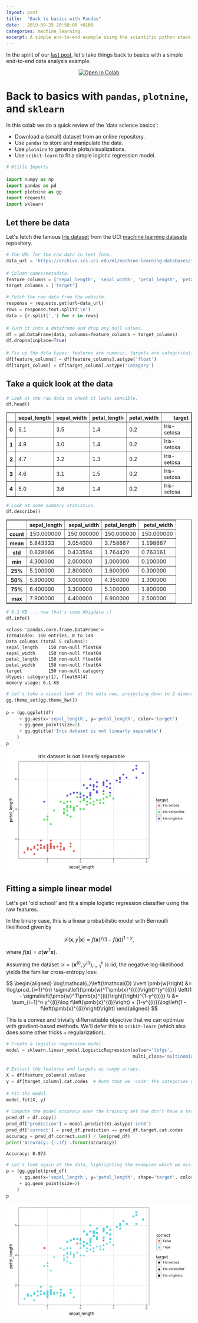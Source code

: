 ```yaml
---
layout: post
title:  "Back to basics with Pandas"
date:   2019-09-25 20:58:00 +0100
categories: machine_learning
excerpt: A simple end-to-end example using the scientific python stack.
---
```


In the spirit of our [last post](/machine_learning/2019/09/25/mastering-basics), let's take things back to basics with a simple end-to-end data analysis example.

<!-- This markdown created via `jupyter nbconvert`, with some extra edits. -->

<p style="text-align: center;">
<a href="https://colab.research.google.com/github/aslanides/aslanides.github.io/blob/master/colabs/2019-09-24-pandas-basics-iris.ipynb" target="_parent"><img src="https://colab.research.google.com/assets/colab-badge.svg" alt="Open In Colab"/></a>
</p>

# Back to basics with `pandas`, `plotnine`, and `sklearn`

In this colab we do a quick review of the 'data science basics':
- Download a (small) dataset from an online repository.
- Use `pandas` to store and manipulate the data.
- Use `plotnine` to generate plots/visualizations.
- Use `scikit-learn` to fit a simple logistic regression model.


```python
# @title Imports

import numpy as np
import pandas as pd
import plotnine as gg
import requests
import sklearn
```

## Let there be data

Let's fetch the famous [Iris dataset] from the UCI [machine learning datasets] repository.

[Iris dataset]: https://archive.ics.uci.edu/ml/datasets/iris
[machine learning datasets]: https://archive.ics.uci.edu/ml


```python
# The URL for the raw data in text form.
data_url = 'https://archive.ics.uci.edu/ml/machine-learning-databases/iris/iris.data'

# Column names/metadata.
feature_columns = ['sepal_length', 'sepal_width', 'petal_length', 'petal_width']
target_columns = ['target']
```


```python
# Fetch the raw data from the website.
response = requests.get(url=data_url)
rows = response.text.split('\n')
data = [r.split(',') for r in rows]

# Turn it into a dataframe and drop any null values.
df = pd.DataFrame(data, columns=feature_columns + target_columns)
df.dropna(inplace=True)

# Fix up the data types: features are numeric, targets are categorical.
df[feature_columns] = df[feature_columns].astype('float')
df[target_column] = df[target_column].astype('category')
```

## Take a quick look at the data


```python
# Look at the raw data to check it looks sensible.
df.head()
```




<div>
<style scoped>
    .dataframe tbody tr th:only-of-type {
        vertical-align: middle;
    }

    .dataframe tbody tr th {
        vertical-align: top;
    }

    .dataframe thead th {
        text-align: right;
    }
</style>
<table border="1" class="dataframe">
  <thead>
    <tr style="text-align: right;">
      <th></th>
      <th>sepal_length</th>
      <th>sepal_width</th>
      <th>petal_length</th>
      <th>petal_width</th>
      <th>target</th>
    </tr>
  </thead>
  <tbody>
    <tr>
      <th>0</th>
      <td>5.1</td>
      <td>3.5</td>
      <td>1.4</td>
      <td>0.2</td>
      <td>Iris-setosa</td>
    </tr>
    <tr>
      <th>1</th>
      <td>4.9</td>
      <td>3.0</td>
      <td>1.4</td>
      <td>0.2</td>
      <td>Iris-setosa</td>
    </tr>
    <tr>
      <th>2</th>
      <td>4.7</td>
      <td>3.2</td>
      <td>1.3</td>
      <td>0.2</td>
      <td>Iris-setosa</td>
    </tr>
    <tr>
      <th>3</th>
      <td>4.6</td>
      <td>3.1</td>
      <td>1.5</td>
      <td>0.2</td>
      <td>Iris-setosa</td>
    </tr>
    <tr>
      <th>4</th>
      <td>5.0</td>
      <td>3.6</td>
      <td>1.4</td>
      <td>0.2</td>
      <td>Iris-setosa</td>
    </tr>
  </tbody>
</table>
</div>




```python
# Look at some summary statistics.
df.describe()
```




<div>
<style scoped>
    .dataframe tbody tr th:only-of-type {
        vertical-align: middle;
    }

    .dataframe tbody tr th {
        vertical-align: top;
    }

    .dataframe thead th {
        text-align: right;
    }
</style>
<table border="1" class="dataframe">
  <thead>
    <tr style="text-align: right;">
      <th></th>
      <th>sepal_length</th>
      <th>sepal_width</th>
      <th>petal_length</th>
      <th>petal_width</th>
    </tr>
  </thead>
  <tbody>
    <tr>
      <th>count</th>
      <td>150.000000</td>
      <td>150.000000</td>
      <td>150.000000</td>
      <td>150.000000</td>
    </tr>
    <tr>
      <th>mean</th>
      <td>5.843333</td>
      <td>3.054000</td>
      <td>3.758667</td>
      <td>1.198667</td>
    </tr>
    <tr>
      <th>std</th>
      <td>0.828066</td>
      <td>0.433594</td>
      <td>1.764420</td>
      <td>0.763161</td>
    </tr>
    <tr>
      <th>min</th>
      <td>4.300000</td>
      <td>2.000000</td>
      <td>1.000000</td>
      <td>0.100000</td>
    </tr>
    <tr>
      <th>25%</th>
      <td>5.100000</td>
      <td>2.800000</td>
      <td>1.600000</td>
      <td>0.300000</td>
    </tr>
    <tr>
      <th>50%</th>
      <td>5.800000</td>
      <td>3.000000</td>
      <td>4.350000</td>
      <td>1.300000</td>
    </tr>
    <tr>
      <th>75%</th>
      <td>6.400000</td>
      <td>3.300000</td>
      <td>5.100000</td>
      <td>1.800000</td>
    </tr>
    <tr>
      <th>max</th>
      <td>7.900000</td>
      <td>4.400000</td>
      <td>6.900000</td>
      <td>2.500000</td>
    </tr>
  </tbody>
</table>
</div>




```python
# 6.1 KB ... now that's some #bigdata ;)
df.info()
```

    <class 'pandas.core.frame.DataFrame'>
    Int64Index: 150 entries, 0 to 149
    Data columns (total 5 columns):
    sepal_length    150 non-null float64
    sepal_width     150 non-null float64
    petal_length    150 non-null float64
    petal_width     150 non-null float64
    target          150 non-null category
    dtypes: category(1), float64(4)
    memory usage: 6.1 KB



```python
# Let's take a visual look at the data now, projecting down to 2 dimensions.
gg.theme_set(gg.theme_bw())

p = (gg.ggplot(df)
     + gg.aes(x='sepal_length', y='petal_length', color='target')
     + gg.geom_point(size=2)
     + gg.ggtitle('Iris dataset is not linearly separable')
    )
p
```


![png](/assets/pandas-basics/2019-09-24-pandas-basics-iris_10_0.png)



## Fitting a simple linear model

Let's get 'old school' and fit a simple logistic regression classifier using the raw features.

In the binary case, this is a linear probabilistic model with Bernoulli likelihood given by

$$
\mathcal{L}\left(\pmb{x}, y \lvert \pmb{x}\right) = f(\pmb{x})^y (1 - f(\pmb{x}))^{1-y},
$$

where $f(\pmb{x}) = \sigma\left(\pmb{w}^T\pmb{x}\right)$.

Assuming the dataset $\mathcal{D}=\left\{\pmb{x}^{(i)}, y^{(i)}\right\}_{i=1}^{n}$ is iid, the negative log-likelihood yields the familiar cross-entropy loss:

$$
\begin{aligned}
\log\mathcal{L}\left(\mathcal{D} \lvert \pmb{w}\right) &= \log\prod_{i=1}^{n} \sigma\left(\pmb{w}^T\pmb{x}^{(i)}\right)^{y^{(i)}} \left(1 - \sigma\left(\pmb{w}^T\pmb{x}^{(i)}\right)\right)^{1-y^{(i)}} \\
&= \sum_{i=1}^n y^{(i)}\log f\left(\pmb{x}^{(i)}\right) + (1-y^{(i)})\log\left(1 - f\left(\pmb{x}^{(i)}\right)\right)
\end{aligned}
$$

This is a convex and trivially differnetiable objective that we can optimize with gradient-based methods. We'll defer this to `scikit-learn` (which also does some other tricks + regularization).

```python
# Create a logistic regression model.
model = sklearn.linear_model.LogisticRegression(solver='lbfgs',
                                                multi_class='multinomial')

# Extract the features and targets as numpy arrays.
X = df[feature_columns].values
y = df[target_column].cat.codes  # Note that we 'code' the categories as integers.

# Fit the model.
model.fit(X, y)
```

```python
# Compute the model accuracy over the training set (we don't have a test set).
pred_df = df.copy()
pred_df['prediction'] = model.predict(X).astype('int8')
pred_df['correct'] = pred_df.prediction == pred_df.target.cat.codes
accuracy = pred_df.correct.sum() / len(pred_df)
print('Accuracy: {:.3f}'.format(accuracy))
```

    Accuracy: 0.973

```python
# Let's look again at the data, highlighting the examples which we mis-classified.
p = (gg.ggplot(pred_df)
     + gg.aes(x='sepal_length', y='petal_length', shape='target', color='correct')
     + gg.geom_point(size=2)
    )
p
```


![png](/assets/pandas-basics/2019-09-24-pandas-basics-iris_14_0.png)



